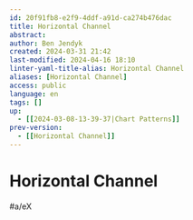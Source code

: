 ```yaml
---
id: 20f91fb8-e2f9-4ddf-a91d-ca274b476dac
title: Horizontal Channel
abstract: 
author: Ben Jendyk
created: 2024-03-31 21:42
last-modified: 2024-04-16 18:10
linter-yaml-title-alias: Horizontal Channel
aliases: [Horizontal Channel]
access: public
language: en
tags: []
up:
  - [[2024-03-08-13-39-37|Chart Patterns]]
prev-version:
  - [[Horizontal Channel]]
---
```


# Horizontal Channel

#a/eX 
